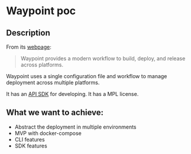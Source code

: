 # Waypoint poc

## Description

From its [webpage](https://www.waypointproject.io):

> Waypoint provides a modern workflow to build, deploy, and release across platforms.
 
Waypoint uses a single configuration file and workflow to manage deployment across multiple platforms.

It has an [API SDK](https://github.com/hashicorp/waypoint-plugin-sdk) for developing. It has a MPL license.

## What we want to achieve:

- Abstract the deployment in multiple environments
- MVP with docker-compose
- CLI features
- SDK features

